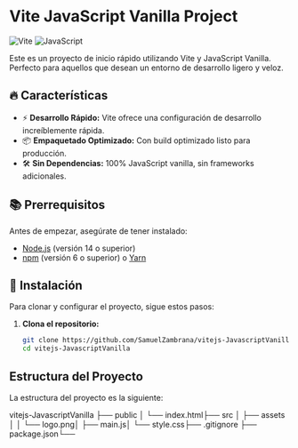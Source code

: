 # Vite JavaScript Vanilla Project

![Vite](https://img.shields.io/badge/Vite-3B82F6?style=for-the-badge&logo=vite&logoColor=white)
![JavaScript](https://img.shields.io/badge/JavaScript-ES6+-F7DF1E?style=for-the-badge&logo=javascript&logoColor=white)

Este es un proyecto de inicio rápido utilizando Vite y JavaScript Vanilla. Perfecto para aquellos que desean un entorno de desarrollo ligero y veloz.

## 🔥 Características

- ⚡️ **Desarrollo Rápido:** Vite ofrece una configuración de desarrollo increíblemente rápida.
- 📦 **Empaquetado Optimizado:** Con build optimizado listo para producción.
- 🛠️ **Sin Dependencias:** 100% JavaScript vanilla, sin frameworks adicionales.

## 📚 Prerrequisitos

Antes de empezar, asegúrate de tener instalado:

- [Node.js](https://nodejs.org/) (versión 14 o superior)
- [npm](https://www.npmjs.com/) (versión 6 o superior) o [Yarn](https://yarnpkg.com/)

## 🚀 Instalación

Para clonar y configurar el proyecto, sigue estos pasos:

1. **Clona el repositorio:**

   ```bash
   git clone https://github.com/SamuelZambrana/vitejs-JavascriptVanilla.git
   cd vitejs-JavascriptVanilla

## Estructura del Proyecto

La estructura del proyecto es la siguiente:

vitejs-JavascriptVanilla ├── public │ └── index.html├── src │ ├── assets │ │ └── logo.png│ ├── main.js│ └── style.css├── .gitignore ├── package.json└──
   
